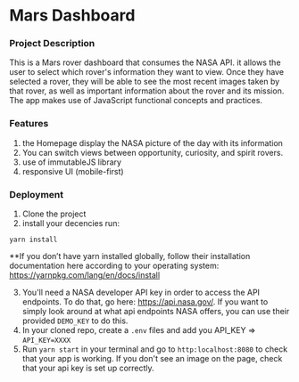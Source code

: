# Mars Dashboard

### Project Description

This is a Mars rover dashboard that consumes the NASA API. it allows the user to
select which rover's information they want to view. Once they have selected a
rover, they will be able to see the most recent images taken by that rover, as
well as important information about the rover and its mission. The app makes use
of JavaScript functional concepts and practices.

### Features

1. the Homepage display the NASA picture of the day with its information
2. You can switch views between opportunity, curiosity, and spirit rovers.
3. use of immutableJS library
4. responsive UI (mobile-first)

### Deployment

1. Clone the project
2. install your decencies run:

`yarn install`

\*\*If you don’t have yarn installed globally, follow their installation
documentation here according to your operating system:
https://yarnpkg.com/lang/en/docs/install

3. You'll need a NASA developer API key in order to access the API endpoints. To
   do that, go here: https://api.nasa.gov/. If you want to simply look around at
   what api endpoints NASA offers, you can use their provided `DEMO_KEY` to do
   this.
4. In your cloned repo, create a `.env` files and add you API_KEY =>
   `API_KEY=XXXX`
5. Run `yarn start` in your terminal and go to `http:localhost:8080` to check
   that your app is working. If you don't see an image on the page, check that
   your api key is set up correctly.
